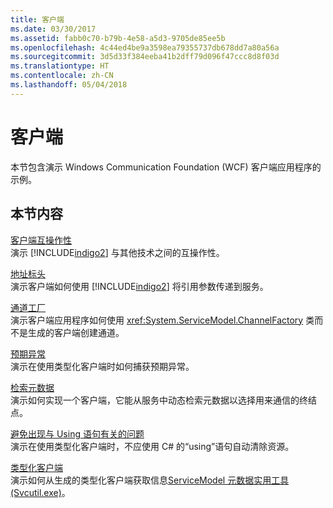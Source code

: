 ```yaml
---
title: 客户端
ms.date: 03/30/2017
ms.assetid: fabb0c70-b79b-4e58-a5d3-9705de85ee5b
ms.openlocfilehash: 4c44ed4be9a3598ea79355737db678dd7a80a56a
ms.sourcegitcommit: 3d5d33f384eeba41b2dff79d096f47ccc8d8f03d
ms.translationtype: HT
ms.contentlocale: zh-CN
ms.lasthandoff: 05/04/2018
---
```

# <a name="client"></a>客户端
本节包含演示 Windows Communication Foundation (WCF) 客户端应用程序的示例。  
  
## <a name="in-this-section"></a>本节内容  
 [客户端互操作性](../../../../docs/framework/wcf/samples/client-interoperability.md)  
 演示 [!INCLUDE[indigo2](../../../../includes/indigo2-md.md)] 与其他技术之间的互操作性。  
  
 [地址标头](../../../../docs/framework/wcf/samples/address-headers.md)  
 演示客户端如何使用 [!INCLUDE[indigo2](../../../../includes/indigo2-md.md)] 将引用参数传递到服务。  
  
 [通道工厂](../../../../docs/framework/wcf/samples/channel-factory.md)  
 演示客户端应用程序如何使用 <xref:System.ServiceModel.ChannelFactory> 类而不是生成的客户端创建通道。  
  
 [预期异常](../../../../docs/framework/wcf/samples/expected-exceptions.md)  
 演示在使用类型化客户端时如何捕获预期异常。  
  
 [检索元数据](../../../../docs/framework/wcf/samples/retrieve-metadata.md)  
 演示如何实现一个客户端，它能从服务中动态检索元数据以选择用来通信的终结点。  
  
 [避免出现与 Using 语句有关的问题](../../../../docs/framework/wcf/samples/avoiding-problems-with-the-using-statement.md)  
 演示在使用类型化客户端时，不应使用 C# 的“using”语句自动清除资源。  
  
 [类型化客户端](../../../../docs/framework/wcf/samples/typed-client.md)  
 演示如何从生成的类型化客户端获取信息[ServiceModel 元数据实用工具 (Svcutil.exe)](../../../../docs/framework/wcf/servicemodel-metadata-utility-tool-svcutil-exe.md)。
